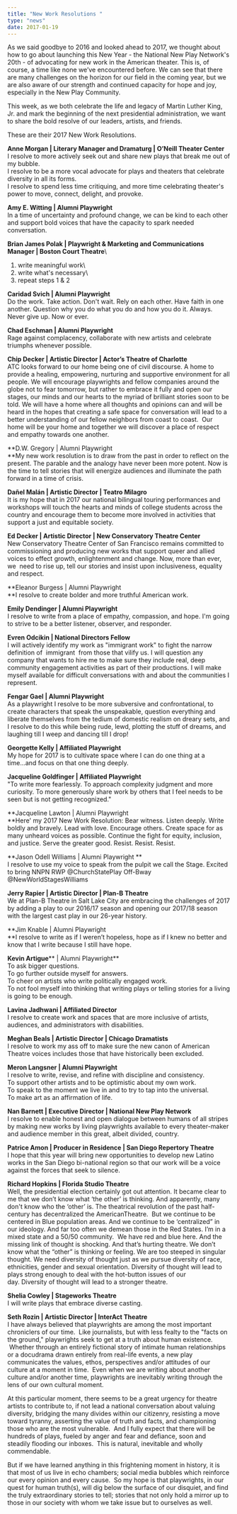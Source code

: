 ```yaml
---
title: "New Work Resolutions "
type: "news"
date: 2017-01-19
---
```


As we said goodbye to 2016 and looked ahead to 2017, we thought about how to go about launching this New Year - the National New Play Network's 20th - of advocating for new work in the American theater. This is, of course, a time like none we’ve encountered before. We can see that there are many challenges on the horizon for our field in the coming year, but we are also aware of our strength and continued capacity for hope and joy, especially in the New Play Community.

This week, as we both celebrate the life and legacy of Martin Luther King, Jr. and mark the beginning of the next presidential administration, we want to share the bold resolve of our leaders, artists, and friends.

These are their 2017 New Work Resolutions.

**Anne Morgan | Literary Manager and Dramaturg | O’Neill Theater Center**\
I resolve to more actively seek out and share new plays that break me out of my bubble.\
I resolve to be a more vocal advocate for plays and theaters that celebrate diversity in all its forms.\
I resolve to spend less time critiquing, and more time celebrating theater's power to move, connect, delight, and provoke.

**Amy E. Witting | Alumni Playwright**\
In a time of uncertainty and profound change, we can be kind to each other and support bold voices that have the capacity to spark needed conversation.

**Brian James Polak | Playwright &amp; Marketing and Communications Manager | Boston Court Theatre**\
1) write meaningful work\
2) write what's necessary\
3) repeat steps 1 &amp; 2

<span>**Caridad Svich | Alumni Playwright**</span>\
Do the work. Take action. Don't wait. Rely on each other. Have faith in one another. Question why you do what you do and how you do it. Always. Never give up. Now or ever.

<span>**Chad Eschman | Alumni Playwright**</span>\
Rage against complacency, collaborate with new artists and celebrate triumphs whenever possible.

**<span>Chip Decker | Artistic Director | Actor’s Theatre of Charlotte</span>**\
ATC looks forward to our home being one of civil discourse. A home to provide a healing, empowering, nurturing and supportive environment for all people. We will encourage playwrights and fellow companies around the globe not to fear tomorrow, but rather to embrace it fully and open our stages, our minds and our hearts to the myriad of brilliant stories soon to be told. We will have a home where all thoughts and opinions can and will be heard in the hopes that creating a safe space for conversation will lead to a better understanding of our fellow neighbors from coast to coast.  Our home will be your home and together we will discover a place of respect and empathy towards one another.

**D.W. Gregory | Alumni Playwright\
​**My new work resolution is to draw from the past in order to reflect on the present. The parable and the analogy have never been more potent. Now is the time to tell stories that will energize audiences and illuminate the path forward in a time of crisis.

**Dañel Malán | Artistic Director | Teatro Milagro**\
It is my hope that in 2017 our national bilingual touring performances and workshops will touch the hearts and minds of college students across the country and encourage them to become more involved in activities that support a just and equitable society.

<span>**Ed Decker | Artistic Director | New Conservatory Theatre Center**</span>\
New Conservatory Theatre Center of San Francisco remains committed to commissioning and producing new works that support queer and allied voices to effect growth, enlightenment and change. Now, more than ever, we  need to rise up, tell our stories and insist upon inclusiveness, equality and respect. 

**Eleanor Burgess | Alumni Playwright\
​**I resolve to create bolder and more truthful American work.

**Emily Dendinger | Alumni Playwright**\
I resolve to write from a place of empathy, compassion, and hope. I'm going to strive to be a better listener, observer, and responder.

<span>**Evren Odcikin | National Directors Fellow**</span>\
I will actively identify my work as "immigrant work" to fight the narrow definition of  immigrant  from those that vilify us. I will question any company that wants to hire me to make sure they include real, deep community engagement activities as part of their productions. I will make myself available for difficult conversations with and about the communities I represent.

<span>**Fengar Gael | Alumni Playwright**</span>\
As a playwright I resolve to be more subversive and confrontational, to create characters that speak the unspeakable, question everything and liberate themselves from the tedium of domestic realism on dreary sets, and I resolve to do this while being rude, lewd, plotting the stuff of dreams, and laughing till I weep and dancing till I drop!

**Georgette Kelly | **<span>**Affiliated**</span>** Playwright**\
My hope for 2017 is to cultivate space where I can do one thing at a time...and focus on that one thing deeply.

**Jacqueline Goldfinger | Affiliated Playwright**\
"To write more fearlessly. To approach complexity judgment and more curiosity. To more generously share work by others that I feel needs to be seen but is not getting recognized."

**Jacqueline Lawton | Alumni Playwright\
​**Here' my 2017 New Work Resolution: Bear witness. Listen deeply. Write boldly and bravely. Lead with love. Encourage others. Create space for as many unheard voices as possible. Continue the fight for equity, inclusion, and justice. Serve the greater good. Resist. Resist. Resist.

**<span>Jason Odell Williams</span> | Alumni Playwright **\
I resolve to use my voice to speak from the pulpit we call the Stage. Excited to bring NNPN RWP @ChurchStatePlay Off-Bway @NewWorldStagesWilliams

<span>**Jerry Rapier | Artistic Director | Plan-B Theatre**</span>\
We at Plan-B Theatre in Salt Lake City are embracing the challenges of 2017 by adding a play to our 2016/17 season and opening our 2017/18 season with the largest cast play in our 26-year history.

**Jim Knable | Alumni Playwright\
​**I resolve to write as if I weren’t hopeless, hope as if I knew no better and know that I write because I still have hope.

<span>**Kevin Artigue**</span>** | Alumni Playwright**\
To ask bigger questions.\
To go further outside myself for answers.\
To cheer on artists who write politically engaged work.\
To not fool myself into thinking that writing plays or telling stories for a living is going to be enough.

**Lavina Jadhwani | Affiliated Director**\
I resolve to create work and spaces that are more inclusive of artists, audiences, and administrators with disabilities.

<span>**Meghan Beals | Artistic Director | Chicago Dramatists**</span>\
I resolve to work my ass off to make sure the new canon of American Theatre voices includes those that have historically been excluded.

<span>**Meron Langsner | Alumni Playwright**</span>\
I resolve to write, revise, and refine with discipline and consistency.\
To support other artists and to be optimistic about my own work.\
To speak to the moment we live in and to try to tap into the universal.\
<span>To make art as an affirmation of life.</span>

**Nan Barnett | Executive Director | National New Play Network**\
I resolve to enable honest and open dialogue between humans of all stripes by making new works by living playwrights available to every theater-maker and audience member in this great, albeit divided, country.

**Patrice Amon | Producer in Residence | San Diego Repertory Theatre**\
I hope that this year will bring new opportunities to develop new Latino works in the San Diego bi-national region so that our work will be a voice against the forces that seek to silence.

<span>**Richard Hopkins | Florida Studio Theatre**</span>\
Well, the presidential election certainly got out attention. It became clear to me that we don’t know what ‘the other’ is thinking. And apparently, many don't know who the ‘other’ is. The theatrical revolution of the past half-century has decentralized the AmericanTheatre.  But we continue to be centered in Blue population areas. And we continue to be ‘centralized” in our ideology. And far too often we demean those in the Red States. <span>I’m in a mixed state and a 50/50 community.</span>  We have red and blue here. And the missing link of thought is shocking. <span>And that’s hurting theatre. </span>We don’t know what the “other” is thinking or feeling. We are too steeped in singular thought. We need diversity of thought just as we pursue diversity of race, ethnicities, gender and sexual orientation. <span>Diversity of thought will lead to plays strong enough to deal with the hot-button issues of our day. </span>Diversity of thought will lead to a stronger theatre.

**Shelia Cowley | Stageworks Theatre**\
I will write plays that embrace diverse casting.

**<span>Seth Rozin | Artistic Director | InterAct Theatre</span>**\
I have always believed that playwrights are among the most important chroniclers of our time.  Like journalists, but with less fealty to the "facts on the ground," playwrights seek to get at a truth about human existence.  Whether through an entirely fictional story of intimate human relationships or a docudrama drawn entirely from real-life events, a new play communicates the values, ethos, perspectives and/or attitudes of our culture at a moment in time.  Even when we are writing about another culture and/or another time, playwrights are inevitably writing through the lens of our own cultural moment.

At this particular moment, there seems to be a great urgency for theatre artists to contribute to, if not lead a national conversation about valuing diversity, bridging the many divides within our citizenry, resisting a move toward tyranny, asserting the value of truth and facts, and championing those who are the most vulnerable.  And I fully expect that there will be hundreds of plays, fueled by anger and fear and defiance, soon and steadily flooding our inboxes.  This is natural, inevitable and wholly commendable.

But if we have learned anything in this frightening moment in history, it is that most of us live in echo chambers; social media bubbles which reinforce our every opinion and every cause.  So my hope is that playwrights, in our quest for human truth(s), will dig below the surface of our disquiet, and find the truly extraordinary stories to tell; stories that not only hold a mirror up to those in our society with whom we take issue but to ourselves as well.

